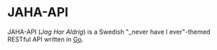 # JAHA-API

JAHA-API (_Jag Har Aldrig_) is a Swedish "_never have I ever"-themed RESTful API written in [Go](http://golang.org/).

